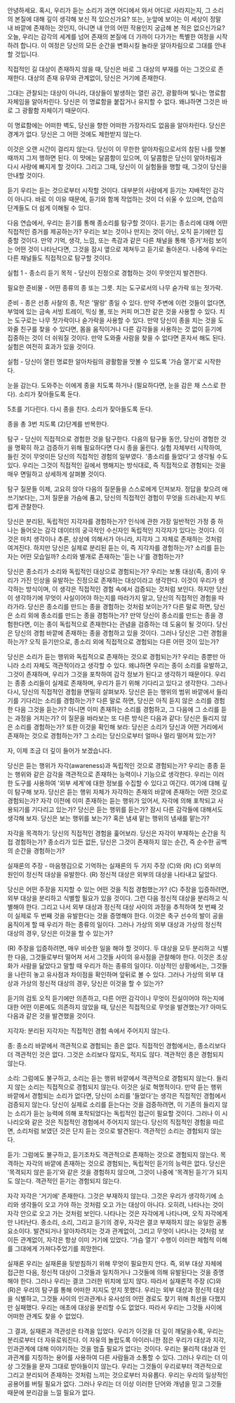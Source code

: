 안녕하세요.
혹시,
우리가 듣는 소리가 과연 어디에서 와서 어디로
사라지는지,
그 소리의 본질에 대해 깊이 생각해 보신 적
있으신가요? 또는,
눈앞에 보이는 이 세상이 정말 내 바깥에 존재하는
것인지,
아니면 내 안의 어떤 작용인지 궁금해 본 적은
없으신가요? 오늘,
우리는 감각의 세계를 넘어 존재의 본질에 더 가까이
다가가는 특별한 여정을 시작하려 합니다.
이 여정은 당신의 모든 순간을 변화시킬 놀라운
알아차림으로 그대를 안내할 것입니다.

직접적인 길
대상이 존재하지 않을 때,
당신은 바로 그 대상의 부재를 아는 그것으로 존재한다.
대상의 존재 유무와 관계없이,
당신은 거기에 존재한다.

그대는 관찰되는 대상이 아니라,
대상들이 발생하는 열린 공간,
광활하며 빛나는 명료함 자체임을 알아차린다.
당신은 이 명료함을 붙잡거나 유지할 수 없다.
왜냐하면 그것은 바로 그 광활함 자체이기 때문이다.

이 명료함에는 어떠한 벽도,
당신을 향한 어떠한 가장자리도 없음을 알아차린다.
당신은 경계가 없다.
당신은 그 어떤 것에도 제한받지 않는다.

이것은 오랜 시간이 걸리지 않는다.
당신이 이 무한한 알아차림으로서의 참된 나를 맛볼
때까지 그저 행하면 된다.
이 맛에는 달콤함이 있으며,
이 달콤함은 당신이 알아차림과 다시 사랑에 빠지게 할
것이다.
그리고 그때,
당신이 이 실험들을 행할 때,
그것이 당신을 안내할 것이다.

듣기
우리는 듣는 것으로부터 시작할 것이다.
대부분의 사람에게 듣기는 지배적인 감각이 아니다.
바로 이 이유 때문에,
듣기와 함께 작업하는 것이 더 쉬울 수 있으며,
연습의 단계들도 더 쉽게 이해될 수 있다.

다음 연습에서,
우리는 듣기를 통해 종소리를 탐구할 것이다.
듣기는 종소리에 대해 어떤 직접적인 증거를 제공하는가?
우리는 보는 것이나 만지는 것이 아닌,
오직 듣기에만 집중할 것이다.
만약 기억,
생각,
느낌,
또는 촉감과 같은 다른 채널을 통해 '증거'처럼 보이는
어떤 것이 나타난다면,
그것을 잠시 옆으로 제쳐두고 듣기로 돌아온다.
나중에 우리는 다른 채널들도 직접적으로 탐구할 것이다.

실험 1 - 종소리 듣기
목적 - 당신이 진정으로 경험하는 것이 무엇인지
발견한다.

필요한 준비물 - 어떤 종류의 종 또는 그릇.
치는 도구로서의 나무 숟가락 또는 젓가락.

준비 - 종은 선종 사찰의 종,
작은 '딸랑' 종일 수 있다.
만약 주변에 이런 것들이 없다면,
부엌에 있는 금속 서빙 트레이,
믹싱 볼,
또는 커피 머그잔 같은 것을 사용할 수 있다.
치는 도구로는 나무 젓가락이나 숟가락을 사용할 수
있다.
만약 당신이 종을 치는 것을 도와줄 친구를 찾을 수
있다면,
몸을 움직이거나 다른 감각들을 사용하는 것 없이 듣기에
집중하는 것이 더 쉬워질 것이다.
만약 도와줄 사람을 찾을 수 없다면 혼자서 해도 된다.
실험은 여전히 효과가 있을 것이다.

실험 - 당신이 열린 명료한 알아차림의 광활함을 맛볼
수 있도록 '가슴 열기'로 시작한다.

눈을 감는다.
도와주는 이에게 종을 치도록 하거나 (필요하다면,
눈을 감은 채 스스로 한다).
소리가 잦아들도록 둔다.

5초를 기다린다.
다시 종을 친다.
소리가 잦아들도록 둔다.

종을 총 3번 치도록 (2)단계를 반복한다.

탐구 - 당신이 직접적으로 경험한 것을 탐구한다.
다음의 탐구들 동안,
당신이 경험한 것을 명확히 하고 검증하기 위해
필요하다면 다시 종을 울린다.
실험 자체부터 시작하여,
들린 것이 무엇이든 당신의 직접적인 경험의 일부였다.
'종소리를 들었다'고 생각될 수도 있다.
우리는 그것이 직접적인 길에서 행해지는 방식대로,
즉 직접적으로 경험되는 것을 매우 면밀하고 상세하게
살펴볼 것이다.

탐구 질문들
이제,
고요히 앉아 다음의 질문들을 스스로에게 던져보자.
정답을 찾으려 애쓰기보다는,
그저 질문을 가슴에 품고,
당신의 직접적인 경험이 무엇을 드러내는지 부드럽게
관찰한다.

당신은 분리된,
독립적인 지각자를 경험하는가?
인식에 관한 가장 일반적인 가정 중 하나는 들어오는
감각 데이터의 궁극적인 수신자인 독립적인 지각자가
있다는 것이다.
이것은 마치 생각이나 추론,
상상에 의해서가 아니라,
지각자 그 자체로 존재하는 것처럼 여겨진다.
하지만 당신은 실제로 분리된 듣는 이,
즉 지각자를 경험하는가? 소리를 듣는 자는 어떤
모습일까? 소리와 별개로 존재하는 '듣는 나'를
경험하는가?

당신은 종소리가 소리와 독립적인 대상으로 경험되는가?
우리는 보통 대상(즉,
종)이 우리가 가진 인상을 유발하는 진정으로 존재하는
대상이라고 생각한다.
이것이 우리가 생각하는 방식이며,
이 생각은 직접적인 경험 속에서 검증되는 것처럼
보인다.
하지만 당신이 생각하기에 무엇이 사실이어야 하는지를
따라가지 말고,
당신의 직접적인 경험을 따라가라.
당신은 종소리를 만드는 종을 경험하는 것처럼 보이는가?
다른 말로 하면,
당신은 소리 외에 종소리를 만드는 종을 경험하는가?
만약 당신이 종소리를 만드는 종을 경험한다면,
이는 종이 독립적으로 존재한다는 관념을 검증하는 데
도움이 될 것이다.
당신은 당신의 경험 바깥에 존재하는 종을 경험하고 있을
것이다.
그러나 당신은 그런 경험을 하는가? 오직 듣기만으로,
종소리 외에 직접적으로 경험되는 다른 어떤 것이
있는가?

당신은 소리가 듣는 행위와 독립적으로 존재하는 것으로
경험되는가?
우리는 종뿐만 아니라 소리 자체도 객관적이라고 생각할
수 있다.
왜냐하면 우리는 종이 소리를 유발하고,
그것이 존재하며,
우리가 그것을 포착하여 감각 정보가 된다고 생각하기
때문이다.
우리는 종종 소리들이 실제로 존재하며,
우리가 듣기 위해 기다리고 있다고 생각한다.
그러나 다시,
당신의 직접적인 경험을 면밀히 살펴보자.
당신은 듣는 행위의 범위 바깥에서 들리기를 기다리는
소리를 경험하는가? 다른 말로 하면,
당신은 아직 듣지 않은 소리를 경험한 다음 그것을
듣는가? 아니면 이미 존재하는 소리를 경험하고,
그 다음에 그 소리를 듣는 과정을 거치는가? 이 질문을
바라보는 또 다른 방식은 다음과 같다: 당신은 들리지
않은 소리를 경험하는가? 또한 이것을 확인해 보라:
당신은 소리가 당신과 어떤 거리에서 존재하는 것으로
경험하는가? 그 소리는 당신으로부터 얼마나 멀리 떨어져
있는가?

자,
이제 조금 더 깊이 들어가 보겠습니다.

당신은 듣는 행위가 자각(awareness)과 독립적인
것으로 경험되는가?
우리는 종종 듣는 행위와 같은 감각을 객관적으로
존재하는 능력이나 기능으로 생각한다.
우리는 이러한 도구를 사용하여 '외부 세계'에 대한
정보를 수집할 수 있다고 여긴다.
여기에 대해 깊이 탐구해 보자.
당신은 듣는 행위 자체가 자각하는 존재의 바깥에
존재하는 어떤 것으로 경험되는가? 자각 이전에 이미
존재하는 듣는 행위가 있어서,
자각에 의해 포착되고 사용되기를 기다리고 있는가?
당신은 듣는 행위를 듣는가? 잠시 다른 감각들에
대해서도 생각해 보자.
당신은 보는 행위를 보는가? 혹은 냄새 맡는 행위의
냄새를 맡는가?

자각을 목격하기: 당신의 직접적인 경험을 훑어보라.
당신은 자각이 부재하는 순간을 직접 경험하는가?
종소리가 있든 없든,
당신은 그것이 존재하지 않는 순간,
즉 순수한 공백의 순간을 경험하는가?

실재론의 주장 - 마음챙김으로 기억하는 실재론의 두
가지 주장 (C)와 (R)
(C) 외부의 원인이 정신적 대상을 유발한다.
(R) 정신적 대상은 외부의 대상을 나타내고 닮았다.

당신은 어떤 주장을 지지할 수 있는 어떤 것을 직접
경험했는가? (C) 주장을 입증하려면,
외부 대상을 분리하고 식별할 필요가 있을 것이다.
그런 다음 정신적 대상을 분리하고 식별해야 한다.
그리고 나서 외부 대상과 정신적 대상 사이의 과정을
추적하여 첫 번째 것이 실제로 두 번째 것을 유발한다는
것을 증명해야 한다.
이것은 축구 선수의 발이 공을 움직이게 할 때 우리가
하는 종류의 일이다.
그러나 가상의 외부 대상과 가상의 정신적 대상의 경우,
당신은 이것을 할 수 있는가?

(R) 주장을 입증하려면,
매우 비슷한 일을 해야 할 것이다.
두 대상을 모두 분리하고 식별한 다음,
그것들로부터 떨어져 서서 그것들 사이의 유사점을
관찰해야 한다.
이것은 초상화가 사람을 닮았다고 말할 때 우리가 하는
종류의 일이다.
이상적인 상황에서는,
그것들을 나란히 놓고 유사점과 차이점을 확인하며 앞뒤로
볼 수 있다.
그러나 가상의 외부 대상과 가상의 정신적 대상의 경우,
당신은 이것을 할 수 있는가?

듣기의 검토
오직 듣기에만 의존하고,
다른 어떤 감각이나 무엇이 진실이어야 하는지에 대한
어떤 이론에도 의존하지 않았을 때,
당신은 직접적으로 무엇을 발견했는가? 아마도 다음과
같은 것을 발견했을 것이다.

지각자: 분리된 지각자는 직접적인 경험 속에서 주어지지
않는다.

종: 종소리 바깥에서 객관적으로 경험되는 종은 없다.
직접적인 경험에서는,
종소리보다 더 객관적인 것은 없다.
그것은 소리보다 많지도,
적지도 않다.
객관적인 종은 경험되지 않는다.

소리: 그럼에도 불구하고,
소리는 듣는 행위 바깥에서 객관적으로 경험되지 않는다.
들리지 않는 소리는 직접적으로 경험되지 않는다.
이것은 실로 혁명적이다.
만약 듣는 행위 바깥에서 경험되는 소리가 없다면,
당신이 소리를 '들었다'는 생각은 직접적인 경험에서
검증되지 않는다.
당신이 실제로 소리를 듣는다는 것을 검증하려면,
이 기존의 들리지 않는 소리가 듣는 능력에 의해
포착되었다는 독립적인 접근이 필요할 것이다.
그러나 이 시나리오와 같은 것은 직접적인 경험에서
주어지지 않는다.
당신의 직접적인 경험을 따르면,
소리처럼 보였던 것은 단지 듣는 것으로 발견된다.
객관적인 소리는 경험되지 않는다.

듣기: 그럼에도 불구하고,
듣기조차도 객관적으로 존재하는 것으로 경험되지 않는다.
목격하는 자각의 바깥에 존재하는 것으로 경험되는,
독립적인 듣기의 능력은 없다.
당신은 '목격되지 않은 듣기'와 같은 것을 경험하지
않으며,
그것이 나중에 '목격된 듣기'가 되지도 않는다.
객관적인 듣기는 경험되지 않는다.

자각
자각은 '거기에' 존재한다.
그것은 부재하지 않는다.
그것은 우리가 생각하기에 소리와 생각들이 오고 가야
하는 것처럼 오고 가는 대상이 아니다.
오히려,
나타나는 것이 자각 안으로 오고 가는 것처럼 보인다.
나타나는 것은 자각에게 나타나며,
오직 자각에게만 나타난다.
종소리,
소리,
그리고 듣기의 경우,
자각은 결코 부재하지 않는 유일한 공통 요소이다.
발견되거나 알아차려지는 것과 관계없이,
그리고 무엇이 나타나는 것처럼 보이든 관계없이,
자각은 항상 이미 거기에 있었다.
'가슴 열기' 수행이 이러한 체험적 이해를 그대에게
가져다주었기를 희망한다.

실재론
우리는 실재론을 뒷받침하기 위해 무엇이 필요한지 안다.
즉,
외부 대상 자체에 접근한 다음,
정신적 대상이 그것들과 일치하거나 그것들에 의해
유발된다는 것을 증명해야 한다.
그러나 우리는 결코 그러한 위치에 있지 않다.
따라서 실재론적 주장 (C)와 (R)은 우리의 탐구를
통해 어떠한 지지도 얻지 못했다.
우리는 외부 대상과 정신적 대상을 식별하고,
그것들 사이의 인과관계나 유사성의 어떤 경로도 찾기
위해 최선을 다했지만 실패했다.
우리는 애초에 대상을 분리할 수도 없었다.
따라서 우리는 그것들 사이에 어떠한 관계도 찾을 수
없었다.

그 결과,
실재론과 객관성은 타격을 입었다.
우리가 이것을 더 깊이 깨달을수록,
우리는 분리로부터 더 자유로워진다.
이 자유의 놀랍도록 아이러니한 점은 우리가 대상과
지각,
인과관계에 대해 이야기하는 것을 멈출 필요가 없다는
것이다.
우리는 물리적 대상과 인과관계를 지칭하는 용어를
사용하여 다른 사람들과 소통할 수 있다.
그러나 우리는 더 이상 그것들을 문자 그대로 받아들이지
않는다.
우리는 그것들이 우리로부터 객관적으로 그리고 분리되어
존재하는 것처럼 느끼는 것으로부터 자유롭다.
우리는 우리의 일상적인 공용어를 버릴 필요가 없다.
그러나 우리는 더 이상 이러한 단어와 개념을 믿고
그것들 때문에 분리감을 느낄 필요가 없다.